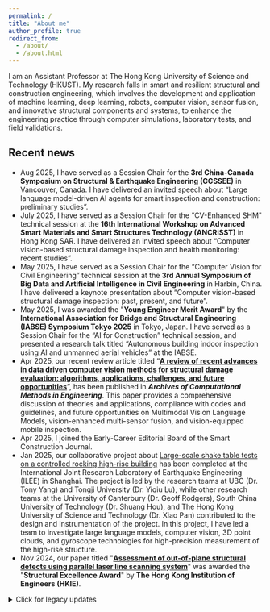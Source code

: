 ```yaml
---
permalink: /
title: "About me"
author_profile: true
redirect_from: 
  - /about/
  - /about.html
---
```


I am an Assistant Professor at The Hong Kong University of Science and Technology (HKUST). My research falls in smart and resilient structural and construction engineering, which involves the development and application of machine learning, deep learning, robots, computer vision, sensor fusion, and innovative structural components and systems, to enhance the engineering practice through computer simulations, laboratory tests, and field validations.

<!---Comment go here. This is the front page of a website that is powered by the [Academic Pages template](https://github.com/academicpages/academicpages.github.io) and hosted on GitHub pages. [GitHub pages](https://pages.github.com) is a free service in which websites are built and hosted from code and data stored in a GitHub repository, automatically updating when a new commit is made to the respository. This template was forked from the [Minimal Mistakes Jekyll Theme](https://mmistakes.github.io/minimal-mistakes/) created by Michael Rose, and then extended to support the kinds of content that academics have: publications, talks, teaching, a portfolio, blog posts, and a dynamically-generated CV. You can fork [this repository](https://github.com/academicpages/academicpages.github.io) right now, modify the configuration and markdown files, add your own PDFs and other content, and have your own site for free, with no ads! An older version of this template powers my own personal website at [stuartgeiger.com](http://stuartgeiger.com), which uses [this Github repository](https://github.com/staeiou/staeiou.github.io).-->


## Recent news

* Aug 2025, I have served as a Session Chair for the __3rd China-Canada Symposium on Structural & Earthquake Engineering (CCSSEE)__ in Vancouver, Canada. I have delivered an invited speech about “Large language model-driven AI agents for smart inspection and construction: preliminary studies”.
* July 2025, I have served as a Session Chair for the “CV-Enhanced SHM" technical session at the __16th International Workshop on Advanced Smart Materials and Smart Structures Technology (ANCRiSST)__ in Hong Kong SAR. I have delivered an invited speech about “Computer vision-based structural damage inspection and health monitoring: recent studies”.
* May 2025, I have served as a Session Chair for the “Computer Vision for Civil Engineering” technical session at the __3rd Annual Symposium of Big Data and Artificial Intelligence in Civil Engineering__ in Harbin, China. I have delivered a keynote presentation about “Computer vision-based structural damage inspection: past, present, and future”.
* May 2025, I was awarded the "__Young Engineer Merit Award__" by the __International Association for Bridge and Structural Engineering (IABSE) Symposium Tokyo 2025__ in Tokyo, Japan. I have served as a Session Chair for the “AI for Construction” technical session, and presented a research talk titled “Autonomous building indoor inspection using AI and unmanned aerial vehicles” at the IABSE. 
* Apr 2025, our recent review article titled “[__A review of recent advances in data driven computer vision methods for structural damage evaluation: algorithms, applications, challenges, and future opportunities__](https://rdcu.be/egj41)”, has been published in *__Archives of Computational Methods in Engineering__*. This paper provides a comprehensive discussion of theories and applications, compliance with codes and guidelines, and future opportunities on Multimodal Vision Language Models, vision-enhanced multi-sensor fusion, and vision-equipped mobile inspection.
* Apr 2025, I joined the Early-Career Editorial Board of the Smart Construction Journal.
* Jan 2025, our collaborative project about [Large-scale shake table tests on a controlled rocking high-rise building](https://smartstructures.civil.ubc.ca/ilee-eerf-collaboration/prototype-building/) has been completed at the International Joint Research Laboratory of Earthquake Engineering (ILEE) in Shanghai. The project is led by the research teams at UBC (Dr. Tony Yang) and Tongji University (Dr. Yiqiu Lu), while other research teams at the University of Canterbury (Dr. Geoff Rodgers), South China University of Technology (Dr. Shuang Hou), and The Hong Kong University of Science and Technology (Dr. Xiao Pan) contributed to the design and instrumentation of the project. In this project, I have led a team to investigate large language models, computer vision, 3D point clouds, and gyroscope technologies for high-precision measurement of the high-rise structure.
* Nov 2024, our paper titled "[__Assessment of out-of-plane structural defects using parallel laser line scanning system__](https://doi.org/10.1111/mice.13102)" was awarded the "__Structural Excellence Award__" by __The Hong Kong Institution of Engineers (HKIE)__.


<details>
  <summary>Click for legacy updates</summary>
  
  ## Legacy news
  * Nov 2024, the research teams at the [Smart Infrastructure and Construction Research Cluster (SICRC)](https://smartconstruction.apsc.ubc.ca/) at UBC secured a major research grant (CAD$8.3 million) titled "Accelerated code implementation of high-performance energy efficient and carbon-neutral modular buildings", funded by National Resources Canada (NRCan) and National Research Council Canada (NRC). As a Co-Applicant, I have led a team to develop and validate large language models for sensor-based monitoring of modular buildings.
  * Oct 2024, I joined the [Smart Infrastructure and Construction Research Cluster (SICRC)](https://smartconstruction.apsc.ubc.ca/) at UBC as an Affiliated Board Member. The SICRC comprises elite researchers and leading industrial partners in Civil Engineering, Computer Science, Mechanical Engineering, and Construction Management, to catalyze interdisciplinary research on smart infrastructure technologies.
  * Aug 2024, I received the __Mitacs Globalink Research Award__ to conduct collaborative research between UBC and Imperial College London.
  * Aug 2024, the UBC Smart Structures Research Group secured the Mitacs Accelerate Fund titled "Smart Automated AI-Driven Digital Construction using 5G network", funded by Mitacs and Rogers Communication (top 3 telecom company in Canada). As a Co-Applicant, I have led a team to develop computer vision and point cloud techniques for construction site monitoring.
  * Nov 2023, I joined the Early-Career Editorial Board of the Journal of Intelligent Construction.
  * Aug 2023, I joined the Review Editorial Board of the Frontiers in Built Environment Journal.
  * Jan 2023, as a Postdoc and PM, I led subprojects funded by the NSERC Grant "High-Performance Modular Tall Buildings Toward Resilient Constructions", in collaboration with FPInnovation.
  * Jan 2023, as a Postdoc and PM, I led subprojects funded by the NSERC Grant "Next-Generation Wood Construction Project". The research team consists of leading researchers across 10+ universities in Canada.
  * Jan 2023, as a Postdoc and PM, I led subprojects funded by the NSERC Grant "Design and assessment of frameless system for seismic applications", in collaboration with Behlen Industries.
  * Mar 2022, I received the __Highly Cited Article Award__ for my paper titled "Seismic control of rocking structures via external resonators" published in *__Earthquake Engineering & Structural Dynamics__* journal.
  * Between 2020-2022, I received the President’s Academic Excellence Initiative PhD Award at UBC.
  * Oct 2019, I received the Faculty of Applied Science Award and Civil Engineering PhD Excellence Award at UBC.
  
  (*NSERC: Natural Sciences and Engineering Research Council of Canada; NRCan: National Resources Canada; NRC: National Research Council Canada; Mitacs: Nonprofit National Research Organization in Canada; FPInnovation: Nonprofit R&D organization in Canada; Rogers Communications: Top 3 telecom company in Canada; Behlen Industries: Canada's largest manufacturer of steel building systems*)
  
</details>







